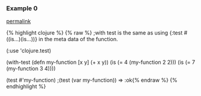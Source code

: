 ### Example 0
[permalink](#example-0)

{% highlight clojure %}
{% raw %}
;with test is the same as using {:test #((is...)(is...))} in the meta data of the function.

(:use 'clojure.test)

(with-test
    (defn my-function [x y]
      (+ x y))
  (is (= 4 (my-function 2 2)))
  (is (= 7 (my-function 3 4))))

(test #'my-function)            ;(test (var my-function))
=> :ok{% endraw %}
{% endhighlight %}


